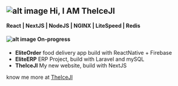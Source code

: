 ##  ![alt image](https://theiceji.com/wp-content/uploads/2020/06/Logo-IJN_Black_x.png.webp) Hi, I AM TheIceJI

**React | NextJS | NodeJS | NGINX | LiteSpeed | Redis**

#### ![alt image](https://img.icons8.com/small/16/000000/submit-progress.png)   On-progress

- **EliteOrder** food delivery app build with ReactNative + Firebase
- **EliteERP** ERP Project, build with Laravel and mySQL
- **TheIceJI** My new website, build with NextJS

know me more at [TheIceJI](https://TheIceJI.com)
